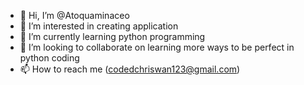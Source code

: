 - 👋 Hi, I’m @Atoquaminaceo
- 👀 I’m interested in creating application
- 🌱 I’m currently learning python programming
- 💞️ I’m looking to collaborate on learning more ways to be perfect in python coding
- 📫 How to reach me (codedchriswan123@gmail.com)

<!---
Atoquaminaceo/Atoquaminaceo is a ✨ special ✨ repository because its `README.md` (this file) appears on your GitHub profile.
You can click the Preview link to take a look at your changes.
--->
